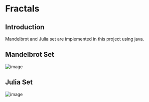 # Fractals

 ## Introduction
 Mandelbrot and Julia set are implemented in this project using java. 
 
 ## Mandelbrot Set 
 ![image](https://github.com/cepdnaclk/e16-3yp-digital-signage-based-user-targeted-advertising/blob/main/Images/target.png)
 
 ## Julia Set
 ![image](https://github.com/cepdnaclk/e16-3yp-digital-signage-based-user-targeted-advertising/blob/main/Images/target.png)

